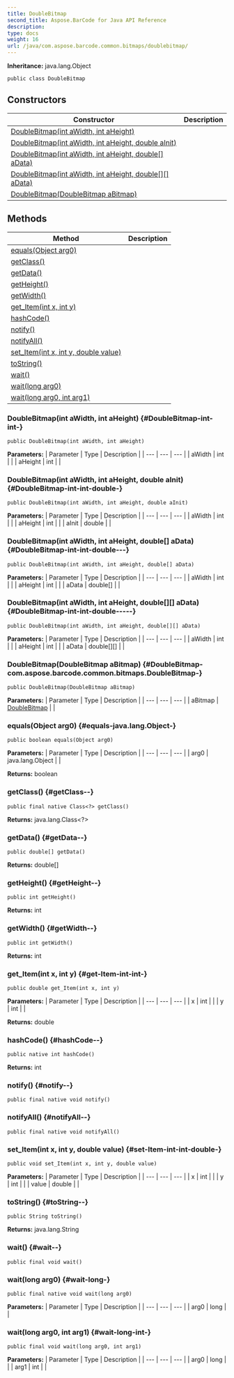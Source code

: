 ```yaml
---
title: DoubleBitmap
second_title: Aspose.BarCode for Java API Reference
description: 
type: docs
weight: 16
url: /java/com.aspose.barcode.common.bitmaps/doublebitmap/
---
```

**Inheritance:**
java.lang.Object
```
public class DoubleBitmap
```
## Constructors

| Constructor | Description |
| --- | --- |
| [DoubleBitmap(int aWidth, int aHeight)](#DoubleBitmap-int-int-) |  |
| [DoubleBitmap(int aWidth, int aHeight, double aInit)](#DoubleBitmap-int-int-double-) |  |
| [DoubleBitmap(int aWidth, int aHeight, double[] aData)](#DoubleBitmap-int-int-double---) |  |
| [DoubleBitmap(int aWidth, int aHeight, double[][] aData)](#DoubleBitmap-int-int-double-----) |  |
| [DoubleBitmap(DoubleBitmap aBitmap)](#DoubleBitmap-com.aspose.barcode.common.bitmaps.DoubleBitmap-) |  |
## Methods

| Method | Description |
| --- | --- |
| [equals(Object arg0)](#equals-java.lang.Object-) |  |
| [getClass()](#getClass--) |  |
| [getData()](#getData--) |  |
| [getHeight()](#getHeight--) |  |
| [getWidth()](#getWidth--) |  |
| [get_Item(int x, int y)](#get-Item-int-int-) |  |
| [hashCode()](#hashCode--) |  |
| [notify()](#notify--) |  |
| [notifyAll()](#notifyAll--) |  |
| [set_Item(int x, int y, double value)](#set-Item-int-int-double-) |  |
| [toString()](#toString--) |  |
| [wait()](#wait--) |  |
| [wait(long arg0)](#wait-long-) |  |
| [wait(long arg0, int arg1)](#wait-long-int-) |  |
### DoubleBitmap(int aWidth, int aHeight) {#DoubleBitmap-int-int-}
```
public DoubleBitmap(int aWidth, int aHeight)
```


**Parameters:**
| Parameter | Type | Description |
| --- | --- | --- |
| aWidth | int |  |
| aHeight | int |  |

### DoubleBitmap(int aWidth, int aHeight, double aInit) {#DoubleBitmap-int-int-double-}
```
public DoubleBitmap(int aWidth, int aHeight, double aInit)
```


**Parameters:**
| Parameter | Type | Description |
| --- | --- | --- |
| aWidth | int |  |
| aHeight | int |  |
| aInit | double |  |

### DoubleBitmap(int aWidth, int aHeight, double[] aData) {#DoubleBitmap-int-int-double---}
```
public DoubleBitmap(int aWidth, int aHeight, double[] aData)
```


**Parameters:**
| Parameter | Type | Description |
| --- | --- | --- |
| aWidth | int |  |
| aHeight | int |  |
| aData | double[] |  |

### DoubleBitmap(int aWidth, int aHeight, double[][] aData) {#DoubleBitmap-int-int-double-----}
```
public DoubleBitmap(int aWidth, int aHeight, double[][] aData)
```


**Parameters:**
| Parameter | Type | Description |
| --- | --- | --- |
| aWidth | int |  |
| aHeight | int |  |
| aData | double[][] |  |

### DoubleBitmap(DoubleBitmap aBitmap) {#DoubleBitmap-com.aspose.barcode.common.bitmaps.DoubleBitmap-}
```
public DoubleBitmap(DoubleBitmap aBitmap)
```


**Parameters:**
| Parameter | Type | Description |
| --- | --- | --- |
| aBitmap | [DoubleBitmap](../../com.aspose.barcode.common.bitmaps/doublebitmap) |  |

### equals(Object arg0) {#equals-java.lang.Object-}
```
public boolean equals(Object arg0)
```




**Parameters:**
| Parameter | Type | Description |
| --- | --- | --- |
| arg0 | java.lang.Object |  |

**Returns:**
boolean
### getClass() {#getClass--}
```
public final native Class<?> getClass()
```




**Returns:**
java.lang.Class<?>
### getData() {#getData--}
```
public double[] getData()
```




**Returns:**
double[]
### getHeight() {#getHeight--}
```
public int getHeight()
```




**Returns:**
int
### getWidth() {#getWidth--}
```
public int getWidth()
```




**Returns:**
int
### get_Item(int x, int y) {#get-Item-int-int-}
```
public double get_Item(int x, int y)
```




**Parameters:**
| Parameter | Type | Description |
| --- | --- | --- |
| x | int |  |
| y | int |  |

**Returns:**
double
### hashCode() {#hashCode--}
```
public native int hashCode()
```




**Returns:**
int
### notify() {#notify--}
```
public final native void notify()
```




### notifyAll() {#notifyAll--}
```
public final native void notifyAll()
```




### set_Item(int x, int y, double value) {#set-Item-int-int-double-}
```
public void set_Item(int x, int y, double value)
```




**Parameters:**
| Parameter | Type | Description |
| --- | --- | --- |
| x | int |  |
| y | int |  |
| value | double |  |

### toString() {#toString--}
```
public String toString()
```




**Returns:**
java.lang.String
### wait() {#wait--}
```
public final void wait()
```




### wait(long arg0) {#wait-long-}
```
public final native void wait(long arg0)
```




**Parameters:**
| Parameter | Type | Description |
| --- | --- | --- |
| arg0 | long |  |

### wait(long arg0, int arg1) {#wait-long-int-}
```
public final void wait(long arg0, int arg1)
```




**Parameters:**
| Parameter | Type | Description |
| --- | --- | --- |
| arg0 | long |  |
| arg1 | int |  |

